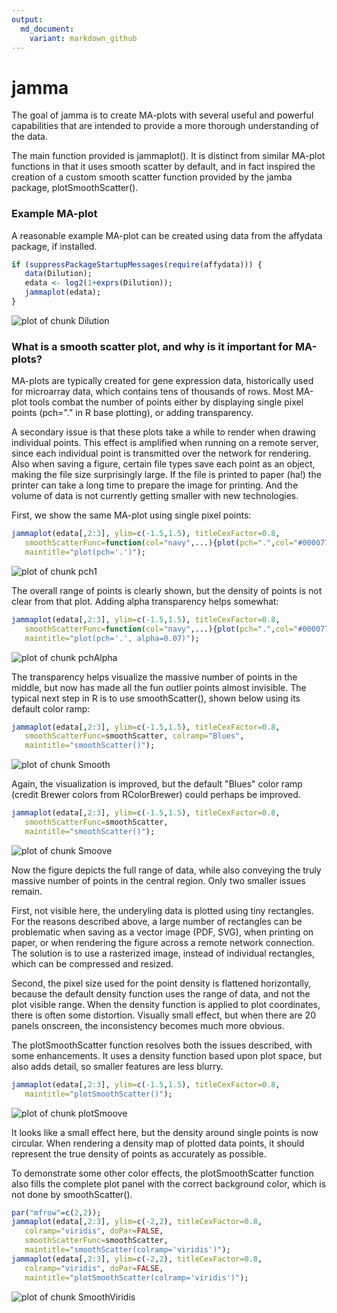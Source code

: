 ```yaml
---
output:
  md_document:
    variant: markdown_github
---
```


<!-- README.md is generated from README.Rmd. Please edit that file -->


# jamma

The goal of jamma is to create MA-plots with several useful and powerful
capabilities that are intended to provide a more thorough understanding
of the data.

The main function provided is jammaplot(). It is distinct from similar
MA-plot functions in that it uses smooth scatter by default, and in
fact inspired the creation of a custom smooth scatter function provided
by the jamba package, plotSmoothScatter().


### Example MA-plot

A reasonable example MA-plot can be created using data from the affydata
package, if installed.


```r
if (suppressPackageStartupMessages(require(affydata))) {
   data(Dilution);
   edata <- log2(1+exprs(Dilution));
   jammaplot(edata);
}
```

![plot of chunk Dilution](man/figures/README-Dilution-1.png)

### What is a smooth scatter plot, and why is it important for MA-plots?

MA-plots are typically created for gene expression data, historically
used for microarray data, which contains tens of thousands of rows.
Most MA-plot tools combat the number of points either by displaying
single pixel points (pch="." in R base plotting), or adding transparency.

A secondary issue is that these plots take a while to render when drawing
individual points. This effect is amplified when running on a remote server,
since each individual point is transmitted over the network for rendering.
Also when saving a figure, certain file types save each
point as an object, making the file size surprisingly large. If the file
is printed to paper (ha!) the printer can take a long time to prepare the
image for printing. And the volume of data is not currently getting smaller
with new technologies.

First, we show the same MA-plot using single pixel points:


```r
jammaplot(edata[,2:3], ylim=c(-1.5,1.5), titleCexFactor=0.8,
   smoothScatterFunc=function(col="navy",...){plot(pch=".",col="#000077",...)},
   maintitle="plot(pch='.')");
```

![plot of chunk pch1](man/figures/README-pch1-1.png)

The overall range of points is clearly shown, but the density of points is
not clear from that plot. Adding alpha transparency helps somewhat:


```r
jammaplot(edata[,2:3], ylim=c(-1.5,1.5), titleCexFactor=0.8,
   smoothScatterFunc=function(col="navy",...){plot(pch=".",col="#00007711",...)},
   maintitle="plot(pch='.', alpha=0.07)");
```

![plot of chunk pchAlpha](man/figures/README-pchAlpha-1.png)

The transparency helps visualize the massive number of points in the middle,
but now has made all the fun outlier points almost invisible. The typical
next step in R is to use smoothScatter(), shown below using its default
color ramp:


```r
jammaplot(edata[,2:3], ylim=c(-1.5,1.5), titleCexFactor=0.8,
   smoothScatterFunc=smoothScatter, colramp="Blues",
   maintitle="smoothScatter()");
```

![plot of chunk Smooth](man/figures/README-Smooth-1.png)

Again, the visualization is improved, but the default "Blues" color ramp
(credit Brewer colors from RColorBrewer) could perhaps be improved.


```r
jammaplot(edata[,2:3], ylim=c(-1.5,1.5), titleCexFactor=0.8,
   smoothScatterFunc=smoothScatter,
   maintitle="smoothScatter()");
```

![plot of chunk Smoove](man/figures/README-Smoove-1.png)

Now the figure depicts the full range of data, while also conveying the
truly massive number of points in the central region. Only two smaller issues
remain.

First, not visible here, the underyling data is plotted using tiny
rectangles. For the reasons described above, a large number of rectangles
can be problematic when saving as a vector image (PDF, SVG), when printing
on paper, or when rendering the figure across a remote network connection.
The solution is to use a rasterized image, instead of individual rectangles,
which can be compressed and resized.

Second, the pixel size used for the point density is flattened horizontally,
because the default density function uses the range of data, and not the
plot visible range. When the density function is applied to plot coordinates,
there is often some distortion. Visually small effect, but when there are
20 panels onscreen, the inconsistency becomes much more obvious.

The plotSmoothScatter function resolves both the issues described, with some
enhancements. It uses a density function based upon plot space, but also adds
detail, so smaller features are less blurry.


```r
jammaplot(edata[,2:3], ylim=c(-1.5,1.5), titleCexFactor=0.8,
   maintitle="plotSmoothScatter()");
```

![plot of chunk plotSmoove](man/figures/README-plotSmoove-1.png)

It looks like a small effect here, but the density around single points is
now circular. When rendering a density map of plotted data points, it should
represent the true density of points as accurately as possible.

To demonstrate some other color effects, the plotSmoothScatter function also
fills the complete plot panel with the correct background color, which is not
done by smoothScatter().


```r
par("mfrow"=c(2,2));
jammaplot(edata[,2:3], ylim=c(-2,2), titleCexFactor=0.8,
   colramp="viridis", doPar=FALSE,
   smoothScatterFunc=smoothScatter,
   maintitle="smoothScatter(colramp='viridis')");
jammaplot(edata[,2:3], ylim=c(-2,2), titleCexFactor=0.8,
   colramp="viridis", doPar=FALSE,
   maintitle="plotSmoothScatter(colramp='viridis')");
```

![plot of chunk SmoothViridis](man/figures/README-SmoothViridis-1.png)

